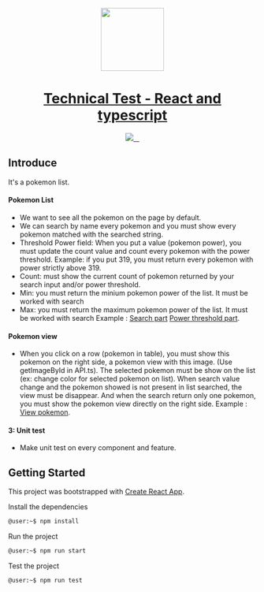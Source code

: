 <p align="center">
  <a href="https://goldavenue.com">
    <img src="https://www.goldavenue.com/packs/media/src/images/logos/logo_main-dfe6c41ac4008916aee56a271fccfafd.svg" height="128">
    <h1 align="center">Technical Test - React and typescript</h1>
  </a>
</p>

<p align="center">
  <a aria-label="Node version" href="https://nodejs.org/en/">
    <img src="https://img.shields.io/badge/node->=%20v16-red">
  </a>
  <a aria-label="NPM version" href="https://www.npmjs.com/">
    <img alt="" src="https://img.shields.io/badge/npm->=%20v8-blue">
  </a>
  <a aria-label="Typescript version" href="https://www.typescriptlang.org/">
    <img alt="" src="https://img.shields.io/badge/typescript-4.7.2-yellow">
  </a>
  <a aria-label="React version" href="https://reactjs.org/">
    <img alt="" src="https://img.shields.io/badge/react-18.2.0-green">
  </a>
</p>

## Introduce

It's a pokemon list.

#### Pokemon List

- We want to see all the pokemon on the page by default.
- We can search by name every pokemon and you must show every pokemon matched with the searched string.
- Threshold Power field: When you put a value (pokemon power), you must update the count value and count every pokemon with the power threshold. Example: if you put 319, you must return every pokemon with power strictly above 319.
- Count: must show the current count of pokemon returned by your search input and/or power threshold.
- Min: you must return the minium pokemon power of the list. It must be worked with search
- Max: you must return the maximum pokemon power of the list. It must be worked with search
  Example : [Search part](with-search.png) [Power threshold part](with-threshold.png).

#### Pokemon view

- When you click on a row (pokemon in table), you must show this pokemon on the right side, a pokemon view with this image. (Use getImageById in API.ts). The selected pokemon must be show on the list (ex: change color for selected pokemon on list). When search value change and the pokemon showed is not present in list searched, the view must be disappear. And when the search return only one pokemon, you must show the pokemon view directly on the right side.
  Example : [View pokemon](with-view-pokemon.png).

#### 3: Unit test

- Make unit test on every component and feature.

## Getting Started

This project was bootstrapped with [Create React App](https://github.com/facebook/create-react-app).

Install the dependencies

```bash
@user:~$ npm install
```

Run the project

```bash
@user:~$ npm run start
```

Test the project

```bash
@user:~$ npm run test
```

